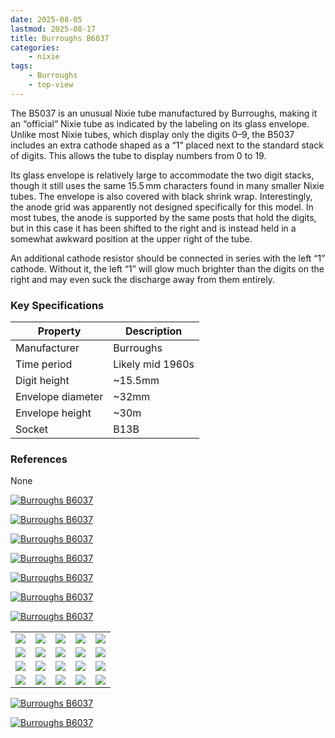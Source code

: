 ```yaml
---
date: 2025-08-05
lastmod: 2025-08-17
title: Burroughs B6037
categories:
    - nixie
tags:
    - Burroughs
    - top-view
---
```


The B5037 is an unusual Nixie tube manufactured by Burroughs, making it an “official” Nixie tube as indicated by the labeling on its glass envelope. Unlike most Nixie tubes, which display only the digits 0–9, the B5037 includes an extra cathode shaped as a “1” placed next to the standard stack of digits. This allows the tube to display numbers from 0 to 19.

Its glass envelope is relatively large to accommodate the two digit stacks, though it still uses the same 15.5 mm characters found in many smaller Nixie tubes. The envelope is also covered with black shrink wrap. Interestingly, the anode grid was apparently not designed specifically for this model. In most tubes, the anode is supported by the same posts that hold the digits, but in this case it has been shifted to the right and is instead held in a somewhat awkward position at the upper right of the tube.

An additional cathode resistor should be connected in series with the left “1” cathode. Without it, the left “1” will glow much brighter than the digits on the right and may even suck the discharge away from them entirely.

### Key Specifications

| Property          | Description      |
|-------------------|------------------|
| Manufacturer      | Burroughs        |
| Time period       | Likely mid 1960s |
| Digit height      | ~15.5mm          |
| Envelope diameter | ~32mm            |
| Envelope height   | ~30m             |
| Socket            | B13B             |

### References

None

[![Burroughs B6037](assets/1.jpg)](assets/1.jpg)

[![Burroughs B6037](assets/2.jpg)](assets/2.jpg)

[![Burroughs B6037](assets/3.jpg)](assets/3.jpg)

[![Burroughs B6037](assets/4.jpg)](assets/4.jpg)

[![Burroughs B6037](assets/5.jpg)](assets/5.jpg)

[![Burroughs B6037](assets/6.jpg)](assets/6.jpg)

[![Burroughs B6037](assets/7.jpg)](assets/7.jpg)

<table>
    <tr>
        <td>
            <a href="assets/8.jpg">
                <img src="assets/8.jpg">
            </a>
        </td>
        <td>
            <a href="assets/9.jpg">
                <img src="assets/9.jpg">
            </a>
        </td>
        <td>
            <a href="assets/10.jpg">
                <img src="assets/10.jpg">
            </a>
        </td>
         <td>
            <a href="assets/11.jpg">
                <img src="assets/11.jpg">
            </a>
        </td>
        <td>
            <a href="assets/12.jpg">
                <img src="assets/12.jpg">
            </a>
        </td>
    </tr>
    <tr>
        <td>
            <a href="assets/13.jpg">
                <img src="assets/13.jpg">
            </a>
        </td>
        <td>
            <a href="assets/14.jpg">
                <img src="assets/14.jpg">
            </a>
        </td>
        <td>
            <a href="assets/15.jpg">
                <img src="assets/15.jpg">
            </a>
        </td>
         <td>
            <a href="assets/16.jpg">
                <img src="assets/16.jpg">
            </a>
        </td>
        <td>
            <a href="assets/17.jpg">
                <img src="assets/17.jpg">
            </a>
        </td>
    </tr>
        <tr>
        <td>
            <a href="assets/18.jpg">
                <img src="assets/18.jpg">
            </a>
        </td>
        <td>
            <a href="assets/19.jpg">
                <img src="assets/19.jpg">
            </a>
        </td>
        <td>
            <a href="assets/20.jpg">
                <img src="assets/20.jpg">
            </a>
        </td>
         <td>
            <a href="assets/21.jpg">
                <img src="assets/21.jpg">
            </a>
        </td>
        <td>
            <a href="assets/22.jpg">
                <img src="assets/22.jpg">
            </a>
        </td>
    </tr>
        <tr>
        <td>
            <a href="assets/23.jpg">
                <img src="assets/23.jpg">
            </a>
        </td>
        <td>
            <a href="assets/24.jpg">
                <img src="assets/24.jpg">
            </a>
        </td>
        <td>
            <a href="assets/25.jpg">
                <img src="assets/25.jpg">
            </a>
        </td>
         <td>
            <a href="assets/26.jpg">
                <img src="assets/26.jpg">
            </a>
        </td>
        <td>
            <a href="assets/27.jpg">
                <img src="assets/27.jpg">
            </a>
        </td>
    </tr>
</table>

[![Burroughs B6037](assets/28.jpg)](assets/28.jpg)

[![Burroughs B6037](assets/29.jpg)](assets/29.jpg)